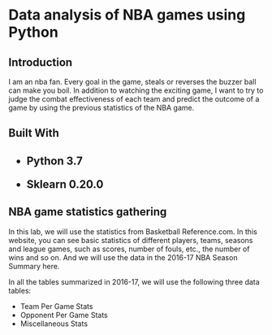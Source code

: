 <h1>Data analysis of NBA games using Python</h1>
<h2>Introduction</h2>
<p>I am an nba fan. Every goal in the game, steals or reverses the buzzer ball can make you boil. 
In addition to watching the exciting game, I want to try to judge the combat effectiveness of each team 
and predict the outcome of a game by using the previous statistics of the NBA game.</p>
<h2>Built With<h2>
  <p>
  <ul>
    <li><p><frot size =1>Python 3.7</p></li>
    <li><p><frot size =1>Sklearn 0.20.0</p></li>
    </ul></p>
 <h2>NBA game statistics gathering</h2>
  <p>In this lab, we will use the statistics from Basketball Reference.com. In this website, you can see basic statistics of different players, teams, seasons and league games, such as scores, number of fouls, etc., the number of wins and so on. And we will use the data in the 2016-17 NBA Season Summary here.</p>
  <p>In all the tables summarized in 2016-17, we will use the following three data tables:
  <ul>
  <li>Team Per Game Stats</li>
    <li>Opponent Per Game Stats</li>
    <li>Miscellaneous Stats</li>
  </ul>
  </p>
